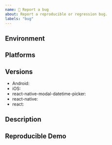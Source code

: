 ```yaml
---
name: 🐛 Report a bug
about: Report a reproducible or regression bug.
labels: "bug"
---
```


<!-- NOTE: Under the hood react-native-modal-datetime-picker uses react-native original DatePickerAndroid, TimePickerAndroid and DatePickerIOS.
Before reporting a bug, try swapping react-native-datetime-picker with react-native original date/time pickers to check if the problem persists. If it does please report the issue in the react-native repo instead. -->

## Environment

<!-- Run `react-native info` in your terminal and paste its contents here. -->

## Platforms

<!-- Is this issue related to Android, iOS, or both? -->

## Versions

<!-- Please add the used versions/branches -->

- Android:
- iOS:
- react-native-modal-datetime-picker:
- react-native:
- react:

## Description

<!-- Describe your issue in detail. Include screenshots if needed. If this is a regression, let us know. -->

## Reproducible Demo

<!-- Let us know how to reproduce the issue. Include a code sample or share a project that reproduces the issue. -->
<!-- Please follow the guidelines for providing a minimal example: https://stackoverflow.com/help/mcve -->
